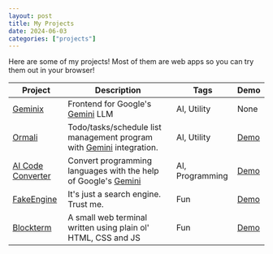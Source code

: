 ```yaml
---
layout: post
title: My Projects
date: 2024-06-03
categories: ["projects"]
---
```


Here are some of my projects! Most of them are web apps so you can try them out in your browser!

| Project | Description | Tags | Demo |
|---|---|---|---|
| [Geminix](https://github.com/theonlyasdk/geminix) | Frontend for Google's [Gemini](https://gemini.google.com/) LLM | AI, Utility | None |
| [Ormali](https://github.com/theonlyasdk/ormali) | Todo/tasks/schedule list management program with [Gemini](https://gemini.google.com/) integration. | AI, Utility | [Demo](https://theonlyasdk.github.io/ormali/) |
| [AI Code Converter](https://theonlyasdk.github.io/ai-code-converter/) | Convert programming languages with the help of Google's [Gemini](https://gemini.google.com/) | AI, Programming | [Demo](https://theonlyasdk.github.io/ai-code-converter) |
| [FakeEngine](https://github.com/theonlyasdk/fake-engine/) | It's just a search engine. Trust me. | Fun | [Demo](https://theonlyasdk.github.io/fake-engine/) |
| [Blockterm](https://github.com/theonlyasdk/blockterm/) | A small web terminal written using plain ol' HTML, CSS and JS | Fun | [Demo](https://theonlyasdk.github.io/blockterm/) |
